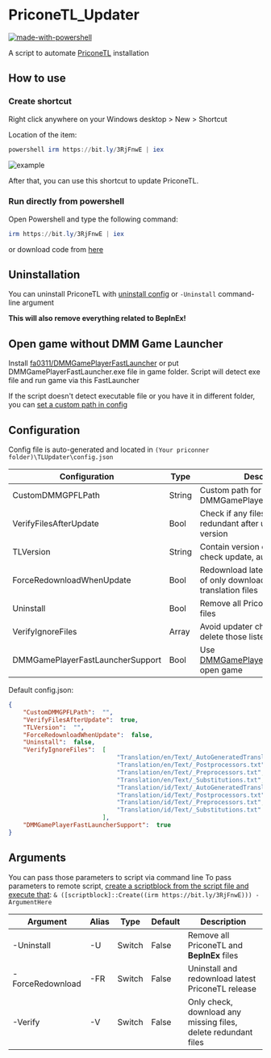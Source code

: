 # PriconeTL_Updater

[![made-with-powershell](https://img.shields.io/badge/PowerShell-1f425f?logo=Powershell)](https://microsoft.com/PowerShell)

A script to automate [PriconeTL](https://github.com/ImaterialC/PriconeTL) installation

## How to use

### Create shortcut

Right click anywhere on your Windows desktop > New > Shortcut

Location of the item:

```powershell
powershell irm https://bit.ly/3RjFnwE | iex
```

![example](https://cdn.discordapp.com/attachments/815500106396729374/1081231749499068487/image.png)

After that, you can use this shortcut to update PriconeTL.

### Run directly from powershell

Open Powershell and type the following command:

```powershell
irm https://bit.ly/3RjFnwE | iex
```

or download code from [here](https://github.com/touanu/PriconeTL_Updater/archive/main.zip)

## Uninstallation

You can uninstall PriconeTL with [uninstall config](#configuration) or `-Uninstall` command-line argument

**This will also remove everything related to BepInEx!**

## Open game without DMM Game Launcher

Install [fa0311/DMMGamePlayerFastLauncher](https://github.com/fa0311/DMMGamePlayerFastLauncher) or put DMMGamePlayerFastLauncher.exe file in game folder. Script will detect exe file and run game via this FastLauncher

If the script doesn't detect executable file or you have it in different folder, you can [set a custom path in config](#configuration)

## Configuration

Config file is auto-generated and located in `(Your priconner folder)\TLUpdater\config.json`

| Configuration                    | Type   | Description                                                                        |
| -------------------------------- | ------ | ---------------------------------------------------------------------------------- |
| CustomDMMGPFLPath                | String | Custom path for DMMGamePlayerFastLauncher.exe                                      |
| VerifyFilesAfterUpdate           | Bool   | Check if any files are missing or redundant after updating to new version          |
| TLVersion                        | String | Contain version of PriconeTL to check update, auto-generated                       |
| ForceRedownloadWhenUpdate        | Bool   | Redownload latest release instead of only downloading changed translation files    |
| Uninstall                        | Bool   | Remove all PriconeTL and **BepInEx** files                                         |
| VerifyIgnoreFiles                | Array  | Avoid updater check, download or delete those listed files                         |
| DMMGamePlayerFastLauncherSupport | Bool   | Use [DMMGamePlayerFastLauncher](#open-game-without-dmm-game-launcher) to open game |

Default config.json:

```json
{
    "CustomDMMGPFLPath":  "",
    "VerifyFilesAfterUpdate":  true,
    "TLVersion":  "",
    "ForceRedownloadWhenUpdate":  false,
    "Uninstall":  false,
    "VerifyIgnoreFiles":  [
                              "Translation/en/Text/_AutoGeneratedTranslations.txt",
                              "Translation/en/Text/_Postprocessors.txt",
                              "Translation/en/Text/_Preprocessors.txt",
                              "Translation/en/Text/_Substitutions.txt",
                              "Translation/id/Text/_AutoGeneratedTranslations.txt",
                              "Translation/id/Text/_Postprocessors.txt",
                              "Translation/id/Text/_Preprocessors.txt",
                              "Translation/id/Text/_Substitutions.txt"
                          ],
    "DMMGamePlayerFastLauncherSupport":  true
}
```

## Arguments

You can pass those parameters to script via command line
To pass parameters to remote script, [create a scriptblock from the script file and execute that](https://stackoverflow.com/a/63157192):
`& ([scriptblock]::Create((irm https://bit.ly/3RjFnwE))) -ArgumentHere`

| Argument         | Alias | Type   | Default | Description                                                    |
| ---------------- | ----- | ------ | ------- | -------------------------------------------------------------- |
| -Uninstall       | -U    | Switch | False   | Remove all PriconeTL and **BepInEx** files                     |
| -ForceRedownload | -FR   | Switch | False   | Uninstall and redownload latest PriconeTL release              |
| -Verify          | -V    | Switch | False   | Only check, download any missing files, delete redundant files |
